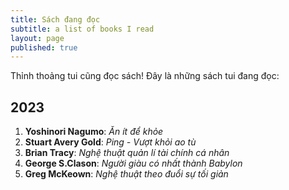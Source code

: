 ```yaml
---
title: Sách đang đọc
subtitle: a list of books I read
layout: page
published: true
---
```


Thỉnh thoảng tui cũng đọc sách! Đây là những sách tui đang đọc:

## 2023

1. **Yoshinori Nagumo**: *Ăn ít để khỏe*
2. **Stuart Avery Gold**: *Ping - Vượt khỏi ao tù*
3. **Brian Tracy**: *Nghệ thuật quản lí tài chính cá nhân*
4. **George S.Clason**: *Người giàu có nhất thành Babylon*
5. **Greg McKeown**: *Nghệ thuật theo đuổi sự tối giản*
